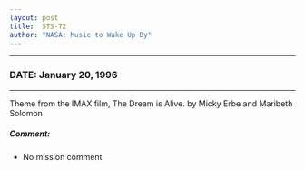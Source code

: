 ```yaml
---
layout: post
title:  STS-72
author: "NASA: Music to Wake Up By"
---
```


----
### DATE: January 20, 1996
----
Theme from the IMAX film, The Dream is Alive. by Micky Erbe and Maribeth Solomon

##### Comment:
* No mission comment

